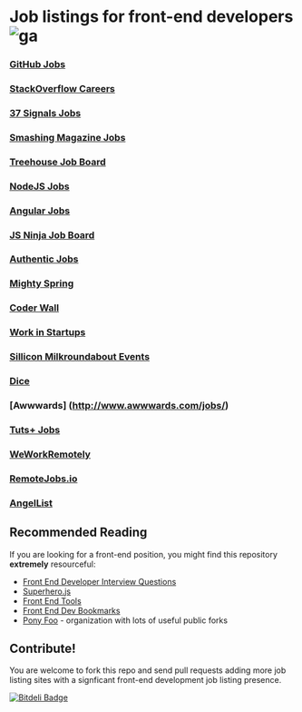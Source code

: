 # Job listings for front-end developers ![ga](https://ga-beacon.appspot.com/UA-35043128-6/frontend-job-listings/readme?pixel)

### [GitHub Jobs](https://jobs.github.com/)

### [StackOverflow Careers](http://careers.stackoverflow.com/)

### [37 Signals Jobs](http://jobs.37signals.com/jobs)

### [Smashing Magazine Jobs](http://jobs.smashingmagazine.com/)

### [Treehouse Job Board](http://teamtreehouse.com/jobs)

### [NodeJS Jobs](http://jobs.nodejs.org/)

### [Angular Jobs](http://www.angularjobs.com/)

### [JS Ninja Job Board](http://jobs.jsninja.com/)

### [Authentic Jobs](http://www.authenticjobs.com/)

### [Mighty Spring](http://www.mightyspring.com/)

### [Coder Wall](https://coderwall.com/jobs)

### [Work in Startups](http://workinstartups.com/)

### [Sillicon Milkroundabout Events](http://siliconmilkroundabout.com/)

### [Dice](http://www.dice.com/)

### [Awwwards] (http://www.awwwards.com/jobs/)

### [Tuts+ Jobs](https://jobs.tutsplus.com/)

### [WeWorkRemotely](https://weworkremotely.com/)

### [RemoteJobs.io](http://remotejobs.io/)

### [AngelList](https://angel.co/jobs)

## Recommended Reading

If you are looking for a front-end position, you might find this repository **extremely** resourceful:

- [Front End Developer Interview Questions](https://github.com/ponyfoo/Front-end-Developer-Interview-Questions)
- [Superhero.js](http://superherojs.com)
- [Front End Tools](https://github.com/ponyfoo/frontend-tools)
- [Front End Dev Bookmarks](https://github.com/ponyfoo/frontend-dev-bookmarks)
- [Pony Foo](https://github.com/ponyfoo) - organization with lots of useful public forks

## Contribute!

You are welcome to fork this repo and send pull requests adding more job listing sites with a signficant front-end development job listing presence.

[![Bitdeli Badge](https://d2weczhvl823v0.cloudfront.net/bevacqua/frontend-job-listings/trend.png)](https://bitdeli.com/free "Bitdeli Badge")
